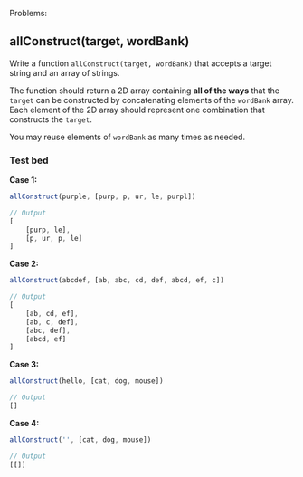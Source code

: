 Problems:

## allConstruct(target, wordBank)

Write a function `allConstruct(target, wordBank)` that accepts a target string and an array of strings.

The function should return a 2D array containing **all of the ways** that the `target` can be constructed by concatenating elements of the `wordBank` array. Each element of the 2D array should represent one combination that constructs the `target`.

You may reuse elements of `wordBank` as many times as needed.

### Test bed

**Case 1:**

```javascript
allConstruct(purple, [purp, p, ur, le, purpl])

// Output
[
    [purp, le],
    [p, ur, p, le]
]
```

**Case 2:**

```javascript
allConstruct(abcdef, [ab, abc, cd, def, abcd, ef, c])

// Output
[
    [ab, cd, ef],
    [ab, c, def],
    [abc, def],
    [abcd, ef]
]

```

**Case 3:**

```javascript
allConstruct(hello, [cat, dog, mouse])

// Output
[]
```

**Case 4:**

```javascript
allConstruct('', [cat, dog, mouse])

// Output
[[]]
```

